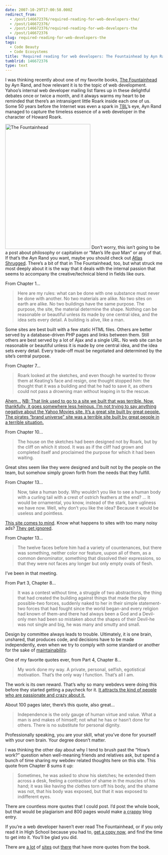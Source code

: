 ```yaml
---
date: 2007-10-29T17:00:58.000Z
redirect_from:
  - /post/146672376/required-reading-for-web-developers-the/
  - /post/146672376/
  - /post/146672376/required-reading-for-web-developers-the
  - /post/146672376
slug: required-reading-for-web-developers-the
tags:
  - Code Beauty
  - Code Ecosystems
title: 'Required reading for web developers: The Fountainhead by Ayn Rand'
tumblrid: 146672376
type: text
---
```

<p>I was thinking recently about one of my favorite books, <a href="http://www.amazon.com/dp/0452286751/?tag=isaacschlcom-20">The Fountainhead</a> by Ayn Rand, and how relevant it is to the topic of web development.  Yahoo&rsquo;s internal web developer mailing list flares up in these delightful debates once or twice a month, and it always warms my heart to be reminded that there&rsquo;s an intransigent little Roark inside each one of us.  Some 50 years before the Internet was even a spark in <a title="Tim Berners-Lee" href="http://en.wikipedia.org/wiki/Tim_Berners-Lee">TBL</a>&rsquo;s eye, Ayn Rand managed to capture the timeless essence of a web developer in the character of Howard Roark.</p>

<p><a href="http://www.amazon.com/dp/0452286751/?tag=isaacschlcom-20"><img src="http://myskitch.com/isaacschlueter/the-fountainhead-20071026-142719.jpg" alt="The Fountainhead" height="400" width="272" class="alignright"/></a> Don&rsquo;t worry, this isn&rsquo;t going to be a post about philosophy or capitalism or &ldquo;Man&rsquo;s life <i lang="latin">qua</i> Man&rdquo; or any of that.  If that&rsquo;s the Ayn Rand you want, maybe you should check out <a href="http://www.amazon.com/dp/0452011876/?tag=isaacschlcom-20">Atlas Shrugged</a>.  There&rsquo;s a bit of that in The Fountainhead, too, but what struck me most deeply about it is the way that it deals with the internal passion that seems to accompany the creative/technical blend in fields like ours.</p>

<p>From Chapter 1&hellip;</p>

<blockquote>Here are my rules: what can be done with one substance must never be done with another. No two materials are alike. No two sites on earth are alike. No two buildings have the same purpose. The purpose, the site, the material determine the shape. Nothing can be reasonable or beautiful unless its made by one central idea, and the idea sets every detail. A building is alive, like a man.</blockquote>

<p>Some sites are best built with a few static HTML files.  Others are better served by a database-driven PHP pages and links between them.  Still others are best served by a lot of Ajax and a single URL.  No web site can be reasonable or beautiful unless it is made by one central idea, and the idea sets every detail.  Every trade-off must be negotiated and determined by the site&rsquo;s central purpose.</p>

<p>From Chapter 7&hellip;</p>

<blockquote>Roark looked at the sketches, and even though he wanted to throw them at Keating&rsquo;s face and resign, one thought stopped him: the thought that it was a building and that he had to save it, as others could not pass a drowning man without leaping in to the rescue.</blockquote>

<p><a href="http://pirates.yahoo.com">Ahem&hellip;</a> <ins datetime="2008-03-26T00:33:45+00:00">NB: That link used to go to a site we built that was terrible. Now, thankfully, it goes somewhere less heinous. I&rsquo;m not trying to say anything negative about the Yahoo Movies site.  It&rsquo;s a great site built by great people.  The pirates &ldquo;brand universe&rdquo; site was a terrible site built by great people in a terrible situation.</ins></p>

<p>From Chapter 10&hellip;</p>

<blockquote>The house on the sketches had been designed not by Roark, but by the cliff on which it stood. It was as if the cliff had grown and completed itself and proclaimed the purpose for which it had been waiting.</blockquote>

<p>Great sites seem like they were designed and built not by the people on the team, but somehow simply grown forth from the needs that they fulfill.</p>

<p>From Chapter 13&hellip;</p>

<blockquote>Now, take a human body. Why wouldn&rsquo;t you like to see a human body with a curling tail with a crest of ostrich feathers at the end? &hellip; It would be ornamental, you know, instead of the stark, bare ugliness we have now. Well, why don&rsquo;t you like the idea? Because it would be useless and pointless.</blockquote>

<p><a href="http://www.myspace.com">This site comes to mind</a>.  Know what happens to sites with too many noisy ads?  <a href="http://foohack.com/2007/09/whiting-out-ads-is-adblock-even-necessary-any-more/">They get ignored</a>.</p>

<p>From Chapter 13&hellip;</p>

<blockquote>The twelve faces before him had a variety of countenances, but there was something, neither color nor feature, uupon all of them, as a common denominator, something that dissolved their expressions, so that they were not faces any longer but only empty ovals of flesh.</blockquote>

<p>I&rsquo;ve been in that meeting.</p>

<p>From Part 3, Chapter 8&hellip;</p>

<blockquote>It was a contest without time, a struggle of two abstractions, the thing that had created the building against things that made the play possible-two forces, suddenly naked to her in their simple statement-two forces that had fought since the world began-and every religion had known of them-and there had always been a God and a Devil-only men had been so mistaken about the shapes of their Devil-he was not single and big, he was many and smutty and small.</blockquote>

<p>Design by committee always leads to trouble.  Ultimately, it is one brain, unshared, that produces code, and decisions have to be made independently, even when we try to comply with some standard or another for the sake of <a href="http://foohack.com/2007/06/the-most-important-things-they-don%e2%80%99t-teach-in-compsci-101-but-should-maintainability/">maintainability</a>.</p>

<p>One of my favorite quotes ever, from Part 4, Chapter 8&hellip;</p>

<blockquote>My work done my way. A private, personal, selfish, egotistical motivation. That&rsquo;s the only way I function. That&rsquo;s all I am.</blockquote>

<p>The work is its own reward.  That&rsquo;s why so many webdevs were doing this before they started getting a paycheck for it.  <a href="http://foohack.com/2007/10/adhd-and-web-development/">It attracts the kind of people who are passionate and crazy about it.</a></p>

<p>About 100 pages later, there&rsquo;s this quote, also great&hellip;</p>

<blockquote>Independence is the only gauge of human virtue and value. What a man is and makes of himself; not what he has or hasn&rsquo;t done for others. There is no substitute for personal dignity.</blockquote>

<p>Professionally speaking, you are your skill, what you&rsquo;ve done for yourself with your own brain.  Your degree doesn&rsquo;t matter.</p>

<p>I was thinking the other day about why I tend to brush past the &ldquo;How&rsquo;s work?&rdquo; question when well-meaning friends and relatives ask, but spend a bunch of time sharing my webdev related thoughts here on this site.  This quote from Chapter 8 sums it up:</p>

<blockquote>Sometimes, he was asked to show his sketches; he extended them across a desk, feeling a contraction of shame in the muscles of his hand; it was like having the clothes torn off his body, and the shame was not, that his body was exposed, but that it was exposed to indifferent eyes.</blockquote>

<p>There are countless more quotes that I could post.  I&rsquo;d post the whole book, but that would be plagiarism and 800 pages would make <abbr title="an even crappier">a crappy</abbr> blog entry.</p>

<p>If you&rsquo;re a web developer haven&rsquo;t ever read The Fountainhead, or if you only read it in High School because you had to, <a href="http://www.amazon.com/dp/0452286751/?tag=isaacschlcom-20">get a copy now</a>, and find the time to get into it.  You&rsquo;ll be glad you did.</p>

<p>There are <a href="http://sdpurtill.wordpress.com/2006/09/21/some-quotes-from-the-fountainhead-that-are-insane/">a lot</a> of <a href="http://www.bookrags.com/notes/fou/QUO.htm">sites</a> out <a href="http://www.google.com/search?q=fountainhead+quotes">there</a> that have more quotes from the book.</p>
